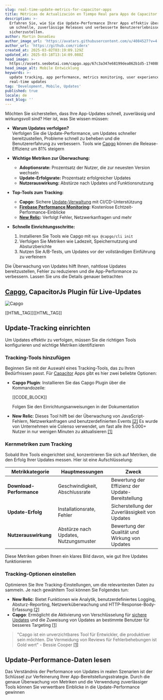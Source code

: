 ```yaml
---
slug: real-time-update-metrics-for-capacitor-apps
title: Métricas de Actualización en Tiempo Real para Apps de Capacitor
description: >-
  Erfahren Sie, wie Sie die Update-Performance Ihrer Apps effektiv überwachen,
  um schnelle, zuverlässige Releases und verbesserte Benutzererlebnisse
  sicherzustellen.
author: Martin Donadieu
author_image_url: 'https://avatars.githubusercontent.com/u/4084527?v=4'
author_url: 'https://github.com/riderx'
created_at: 2025-03-02T03:19:09.129Z
updated_at: 2025-03-18T13:14:09.088Z
head_image: >-
  https://assets.seobotai.com/capgo.app/67c3a347e68199dea862b1d5-1740885602596.jpg
head_image_alt: Mobile Entwicklung
keywords: >-
  update tracking, app performance, metrics monitoring, user experience,
  real-time updates
tag: 'Development, Mobile, Updates'
published: true
locale: de
next_blog: ''
---
```


Möchten Sie sicherstellen, dass Ihre App-Updates schnell, zuverlässig und wirkungsvoll sind? Hier ist, was Sie wissen müssen:

-   **Warum Updates verfolgen?**  
    Verfolgen Sie die Update-Performance, um Updates schneller bereitzustellen, Probleme schnell zu beheben und die Benutzererfahrung zu verbessern. Tools wie [Capgo](https://capgoapp/) können die Release-Effizienz um 81% steigern
    
-   **Wichtige Metriken zur Überwachung:**
    
    -   **Adoptionsrate:** Prozentsatz der Nutzer, die zur neuesten Version wechseln
    -   **Update-Erfolgsrate:** Prozentsatz erfolgreicher Updates
    -   **Nutzerauswirkung:** Abstürze nach Updates und Funktionsnutzung
-   **Top-Tools zum Tracking:**
    
    -   **Capgo:** Sichere [Update-Verwaltung](https://capgoapp/docs/plugin/cloud-mode/manual-update/) mit CI/CD-Unterstützung
    -   **[Firebase Performance Monitoring](https://firebasegooglecom/docs/perf-mon):** Kostenlose Echtzeit-Performance-Einblicke
    -   **[New Relic](https://newreliccom/):** Verfolgt Fehler, Netzwerkanfragen und mehr
-   **Schnelle Einrichtungsschritte:**
    
    1.  Installieren Sie Tools wie Capgo mit `npx @capgo/cli init`
    2.  Verfolgen Sie Metriken wie Ladezeit, Speichernutzung und Absturzberichte
    3.  Nutzen Sie A/B-Tests, um Updates vor der vollständigen Einführung zu verfeinern

Die Überwachung von Updates hilft Ihnen, nahtlose Updates bereitzustellen, Fehler zu reduzieren und die App-Performance zu verbessern. Lassen Sie uns die Details genauer betrachten

## [Capgo](https://capgoapp/), CapacitorJs Plugin für Live-Updates

![Capgo](https://mars-imagesimgixnet/seobot/screenshots/capgoapp-26aea05b7e2e737b790a9becb40f7bc5-2025-03-02jpg?auto=compress)

[[HTML_TAG]][[HTML_TAG]]

## Update-Tracking einrichten

Um Updates effektiv zu verfolgen, müssen Sie die richtigen Tools konfigurieren und wichtige Metriken identifizieren

### Tracking-Tools hinzufügen

Beginnen Sie mit der Auswahl eines Tracking-Tools, das zu Ihren Bedürfnissen passt. Für [Capacitor](https://capacitorjscom/) Apps gibt es hier zwei beliebte Optionen:

-   **Capgo Plugin**: Installieren Sie das Capgo Plugin über die Kommandozeile:
    
    [[CODE_BLOCK]]
    
    Folgen Sie den Einrichtungsanweisungen in der Dokumentation
    
-   **New Relic**: Dieses Tool hilft bei der Überwachung von JavaScript-Fehlern, Netzwerkanfragen und benutzerdefinierten Events [\[2\]](https://docsnewreliccom/docs/mobile-monitoring/new-relic-mobile-ionic-capacitor/get-started/introduction-new-relic-ionic-capacitor/) Es wurde von Unternehmen wie Colenso verwendet, um fast alle ihre 5.000+ Nutzer in nur wenigen Minuten zu aktualisieren [\[1\]](https://capgoapp/)
    

### Kernmetriken zum Tracking

Sobald Ihre Tools eingerichtet sind, konzentrieren Sie sich auf Metriken, die den Erfolg Ihrer Updates messen. Hier ist eine Aufschlüsselung:

| Metrikkategorie | Hauptmessungen | Zweck |
| --- | --- | --- |
| **Download-Performance** | Geschwindigkeit, Abschlussrate | Bewertung der Effizienz der Update-Bereitstellung |
| **Update-Erfolg** | Installationsrate, Fehler | Sicherstellung der Zuverlässigkeit von Updates |
| **Nutzerauswirkung** | Abstürze nach Updates, Nutzungsmuster | Bewertung der Qualität und Wirkung von Updates |

Diese Metriken geben Ihnen ein klares Bild davon, wie gut Ihre Updates funktionieren

### Tracking-Optionen einstellen

Optimieren Sie Ihre Tracking-Einstellungen, um die relevantesten Daten zu sammeln. Je nach gewähltem Tool können Sie Folgendes tun:

-   **New Relic**: Bietet Funktionen wie Analytik, benutzerdefiniertes Logging, Absturz-Reporting, Netzwerküberwachung und HTTP-Response-Body-Erfassung [\[2\]](https://docsnewreliccom/docs/mobile-monitoring/new-relic-mobile-ionic-capacitor/get-started/introduction-new-relic-ionic-capacitor/)
-   **Capgo**: Ermöglicht die Aktivierung von Verschlüsselung für [sichere Updates](https://capgoapp/docs/plugin/cloud-mode/hybrid-update/) und die Zuweisung von Updates an bestimmte Benutzer für besseres Targeting [\[1\]](https://capgoapp/)

> "Capgo ist ein unverzichtbares Tool für Entwickler, die produktiver sein möchten. Die Vermeidung von Reviews für Fehlerbehebungen ist Gold wert" - Bessie Cooper [\[1\]](https://capgoapp/)

## Update-Performance-Daten lesen

Das Verständnis der Performance von Updates in realen Szenarien ist der Schlüssel zur Verfeinerung Ihrer App-Bereitstellungsstrategie. Durch die genaue Überwachung von Metriken und die Verwendung zuverlässiger Tools können Sie verwertbare Einblicke in die Update-Performance gewinnen